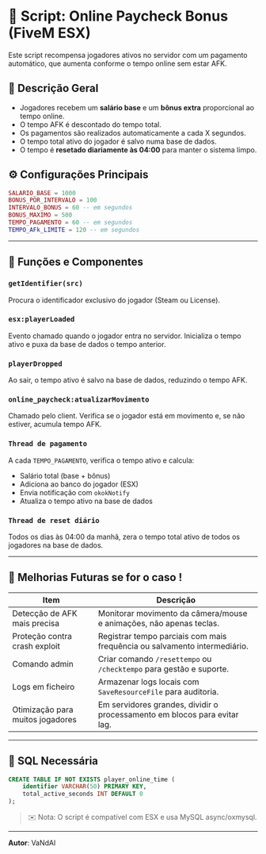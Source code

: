 # 📄 Script: Online Paycheck Bonus (FiveM ESX)

Este script recompensa jogadores ativos no servidor com um pagamento automático, que aumenta conforme o tempo online sem estar AFK.

## 🚀 Descrição Geral

* Jogadores recebem um **salário base** e um **bônus extra** proporcional ao tempo online.
* O tempo AFK é descontado do tempo total.
* Os pagamentos são realizados automaticamente a cada X segundos.
* O tempo total ativo do jogador é salvo numa base de dados.
* O tempo é **resetado diariamente às 04:00** para manter o sistema limpo.

## ⚙️ Configurações Principais

```lua
SALARIO_BASE = 1000
BONUS_POR_INTERVALO = 100
INTERVALO_BONUS = 60 -- em segundos
BONUS_MAXIMO = 500
TEMPO_PAGAMENTO = 60 -- em segundos
TEMPO_AFk_LIMITE = 120 -- em segundos
```

---

## 🔧 Funções e Componentes

### `getIdentifier(src)`

Procura o identificador exclusivo do jogador (Steam ou License).

### `esx:playerLoaded`

Evento chamado quando o jogador entra no servidor. Inicializa o  tempo ativo e puxa da base de dados o tempo anterior.

### `playerDropped`

Ao sair, o tempo ativo é salvo na base de dados, reduzindo o tempo AFK.

### `online_paycheck:atualizarMovimento`

Chamado pelo client. Verifica se o jogador está em movimento e, se não estiver, acumula tempo AFK.

### `Thread de pagamento`

A cada `TEMPO_PAGAMENTO`, verifica o tempo ativo e calcula:

* Salário total (base + bônus)
* Adiciona ao banco do jogador (ESX)
* Envia notificação com `okokNotify`
* Atualiza o tempo ativo na base de dados

### `Thread de reset diário`

Todos os dias às 04:00 da manhã, zera o tempo total ativo de todos os jogadores na base de dados.

---

## 📝 Melhorias Futuras se for o caso !

| Item                             | Descrição                                                                 |
| -------------------------------- | ------------------------------------------------------------------------- |
| Detecção de AFK mais precisa     | Monitorar movimento da câmera/mouse e animações, não apenas teclas.       |
| Proteção contra crash exploit    | Registrar tempo parciais com mais frequência ou salvamento intermediário. |
| Comando admin                    | Criar comando `/resettempo` ou `/checktempo` para gestão e suporte.       |
| Logs em ficheiro                 | Armazenar logs locais com `SaveResourceFile` para auditoria.              |
| Otimização para muitos jogadores | Em servidores grandes, dividir o processamento em blocos para evitar lag. |

---

## 📂 SQL Necessária

```sql
CREATE TABLE IF NOT EXISTS player_online_time (
    identifier VARCHAR(50) PRIMARY KEY,
    total_active_seconds INT DEFAULT 0
);
```

> ✉️ Nota: O script é compatível com ESX e usa MySQL async/oxmysql.

---

**Autor**: VaNdAl
